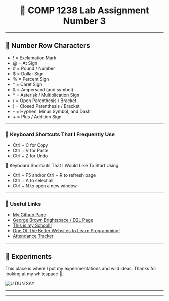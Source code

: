 <h1 align="center">
  📂 COMP 1238 Lab Assignment Number 3
</h1>

<hr>

<h2>🔢 Number Row Characters</h2>

<ul>
  <li>! = Exclamation Mark</li>
  <li>@ = At Sign</li>
  <li># = Pound / Number</li>
  <li>$ = Dollar Sign</li>
  <li>% = Percent Sign</li>
  <li>^ = Caret Sign</li>
  <li>& = Ampersand (and symbol)</li>
  <li>* = Asterisk / Multiplication Sign</li>
  <li>( = Open Parenthesis / Bracket</li>
  <li>) = Closed Parenthesis / Bracket</li>
  <li>- = Hyphen, Minus Symbol, and Dash</li>
  <li>+ = Plus / Addition Sign</li>
</ul>

<hr>

<h3>💬 Keyboard Shortcuts That I Frequently Use</h3>

<ul>
  <li>Ctrl + C for Copy</li>
  <li>Ctrl + V for Paste</li>
  <li>Ctrl + Z for Undo</li>
</ul>

<p>💬 Keyboard Shortcuts That I Would Like To Start Using</p>

<ul>
  <li>Ctrl + F5 and/or Ctrl + R to refresh page</li>
  <li>Ctrl + A to select all</li>
  <li>Ctrl + N to open a new window</li>
</ul>

<hr>

<h3>🔗 Useful Links</h2>

<ul>
  <li><a href="https://github.com/ravioleye">My Github Page</a></li>
  <li><a href="https://www.georgebrown.ca/teaching-and-learning-exchange/educational-technology/d2l-brightspace">George Brown Brightspace / D2L Page</a></li>
  <li><a href="https://www.georgebrown.ca/">This is my School!!</a></li>
  <li><a href="https://www.w3schools.com/">One Of The Better Websites to Learn Programming!</a></li>
  <li><a href="https://app.atklass.com/login">Attendance Tracker</a></li>
</ul>

<hr>

<h2>💭 Experiments</h2>

<p>This place is where I put my experimentations and wild ideas. Thanks for looking at my whitespace 🦀.</p>

<img src="https://i.pinimg.com/736x/bd/71/fc/bd71fcbb1791333b3ded1c23627f6fc7.jpg" alt="U DUN SAY">

<hr>

<hr>